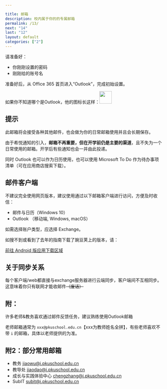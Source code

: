 ```yaml
---

title: 邮箱
description: 校内属于你的的专属邮箱
permalink: /13/
next: "14"
last: "12"
layout: default
categories: ["2"]
---
```



请准备好：

- 你刚刚设置的密码
- 刚刚给的账号名

准备好后，从 Office 365 首页进入“Outlook”，完成初始设置。

如果你不知道哪个是Outlook，他的图标长这样：<img width="40" src="../img/outlook.svg">

## 提示

此邮箱将会接受各种其他邮件，也会做为你的日常邮箱使用并且会长期保存。

由于希悦通知的引入，**邮箱不再重要，但在开学前仍是主要的渠道**，且不失为一个日常使用的邮箱。开学后有些通知也会一并由此投递。

同时 Outlook 也可以作为日历使用，也可以使用 Microsoft To Do 作为待办事项清单（可在应用商店搜索下载）。

## 邮件客户端

不建议完全使用网页版本，建议使用通过以下邮箱客户端进行访问，方便及时收信：

- 邮件与日历（Windows 10）
- Outlook （移动端, Windows, macOS）

如需选择账户类型，应选择 Exchange。

如搜不到或看到了去年的指南下载了豌豆荚上的版本，请：

<a href="../Android/" class=" pill-btn white-text accent" target="_android">前往 Android 版应用下载区域</a>

## 关于同步关系

每个客户端/web都直接与exchange服务器进行云端同步，客户端间不互相同步。这意味着你只有联网才能收邮件~~（废话）~~


## 附：

许多老师&教务喜欢通过邮件反馈任务，建议熟练使用Outlook邮箱

老师邮箱通常为 `xxx@pkuschool.edu.cn`【xxx为教师姓名全拼】，有些老师喜欢不带 `i` 的邮箱，具体以老师提供的为准。

## 附2：部分常用邮箱

- 教务 <jiaowu@i.pkuschool.edu.cn>
- 教导处 <jiaodao@i.pkuschool.edu.cn>
- 成长与实践体验中心 <chengzhang@i.pkuschool.edu.cn>
- SubIT <subit@i.pkuschool.edu.cn>

